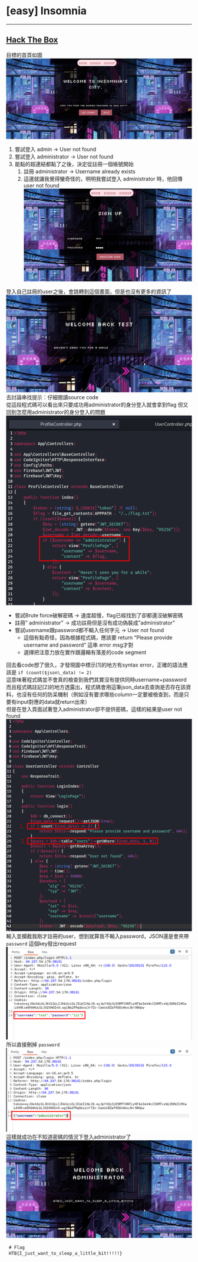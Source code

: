 # [easy] Insomnia   
 --- 
[Hack The Box](https://app.hackthebox.com/challenges/Insomnia)    
 --- 
目標的首頁如圖   
![image.png](files\image_y.png)    
1. 嘗試登入 admin → User not found   
2. 嘗試登入 administrator → User not found   
3. 能點的超連結都點了之後，決定從註冊一個帳號開始   
    1. 註冊 administrator → Username already exists   
    2. 這邊就讓我覺得蠻奇怪的，明明我嘗試登入 administrator 時，他回傳user not found   
![image.png](files\image_f.png)    
   
登入自己註冊的user之後，會跳轉到這個畫面，但是也沒有更多的資訊了   
![image.png](files\image.png)    
去討論串找提示：仔細閱讀source code   
從這段程式碼可以看出來只要成功用administrator的身分登入就會拿到flag
但又回到怎麼用administrator的身分登入的問題   
![image.png](files\image_n.png)    
- 嘗試Brute force破解密碼 → 速度超慢，flag已經找到了卻都還沒破解密碼   
- 註冊” administrator” → 成功註冊但是沒有成功偽裝成”administrator”   
- 嘗試username跟password都不輸入任何字元 → User not found   
    - 這個有點奇怪，因為根據程式碼，應該要 return “Please provide username and password” 這串 error msg才對   
    - 選擇把注意力放在實作跟邏輯有落差的code segment   
   
回去看code想了很久，才發現圖中標示[1]的地方有syntax error，正確的語法應該是
`if (count($json\_data) != 2)`   
這意味著程式碼並不會真的檢查到我們其實沒有提供同時username+password
而且程式碼註記[2]的地方透露出，程式碼會用這筆json\_data去查詢是否存在該資料，也沒有任何的防呆機制（例如沒有要求哪些column一定要被檢查到，而是只要有input對應的data就return出來）   
但是在登入頁面試著登入administrator卻不提供密碼，這樣的結果是user not found   
![image.png](files\image_a.png)    
輸入並攔截我剛才註冊的user，想到就算我不輸入password，JSON還是會夾帶 `password` 這個key發出request   
![image.png](files\image_e.png)    
所以直接刪掉 `password`   
![image.png](files\image_x.png)    
這樣就成功在不知道密碼的情況下登入administrator了   
![image.png](files\image_1.png)    
```
 # Flag
 HTB{I_just_want_to_sleep_a_little_bit!!!!!}


```
